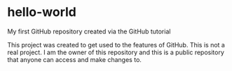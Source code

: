 # hello-world
My first GitHub repository created via the GitHub tutorial

This project was created to get used to the features of GitHub. This is not a real project.  I am the owner of this repository and this is a public repository that anyone can access and make changes to.
